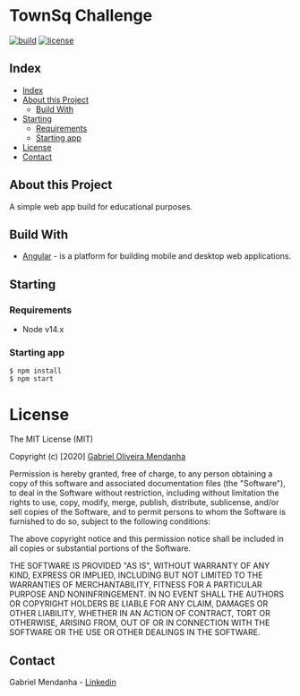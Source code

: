 # TownSq Challenge

[![build](https://img.shields.io/badge/build-passing-green)](build) [![license](https://img.shields.io/badge/license-MIT-blue)](license)


## Index

* [Index](#index)
* [About this Project](#about-this-project)
    * [Build With](#build-with)
* [Starting](#starting)
    * [Requirements](#requirements)
    * [Starting app](#starting-app)
* [License](#license)
* [Contact](#contact)

## About this Project

A simple web app build for educational purposes.

## Build With

- [Angular](https://www.angular.io/) - is a platform for building mobile and desktop web applications.

## Starting

### Requirements
   * Node v14.x

### Starting app
    $ npm install
    $ npm start
    
 # License 

The MIT License (MIT)

Copyright (c) [2020] [Gabriel Oliveira Mendanha](https://github.com/gabrielmendanha)

Permission is hereby granted, free of charge, to any person obtaining a copy of
this software and associated documentation files (the "Software"), to deal in
the Software without restriction, including without limitation the rights to
use, copy, modify, merge, publish, distribute, sublicense, and/or sell copies of
the Software, and to permit persons to whom the Software is furnished to do so,
subject to the following conditions:

The above copyright notice and this permission notice shall be included in all
copies or substantial portions of the Software.

THE SOFTWARE IS PROVIDED "AS IS", WITHOUT WARRANTY OF ANY KIND, EXPRESS OR
IMPLIED, INCLUDING BUT NOT LIMITED TO THE WARRANTIES OF MERCHANTABILITY, FITNESS
FOR A PARTICULAR PURPOSE AND NONINFRINGEMENT. IN NO EVENT SHALL THE AUTHORS OR
COPYRIGHT HOLDERS BE LIABLE FOR ANY CLAIM, DAMAGES OR OTHER LIABILITY, WHETHER
IN AN ACTION OF CONTRACT, TORT OR OTHERWISE, ARISING FROM, OUT OF OR IN
CONNECTION WITH THE SOFTWARE OR THE USE OR OTHER DEALINGS IN THE SOFTWARE.

## Contact

Gabriel Mendanha - [Linkedin](https://www.linkedin.com/in/gabriel-oliveira-mendanha-16261a79/)
